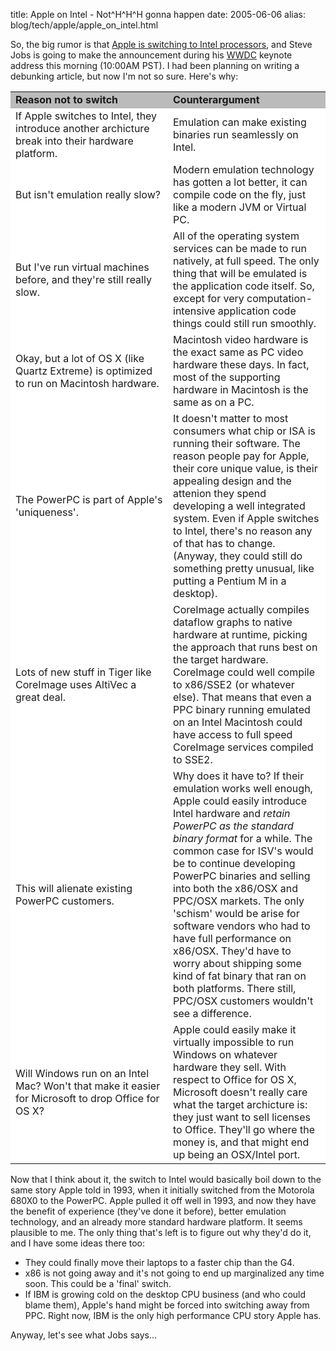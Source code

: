 title: Apple on Intel - Not^H^H^H gonna happen
date: 2005-06-06
alias: blog/tech/apple/apple_on_intel.html


So, the big rumor is that <a href="http://apple.slashdot.org/article.pl?sid=05/06/06/1131250&tid=118&tid=181&tid=3">
Apple is switching to Intel processors</a>, and Steve Jobs is going to make the announcement during his
<a href="http://developer.apple.com/wwdc/">WWDC</a> keynote address this morning (10:00AM PST).  I had been
planning on writing a debunking article, but now I'm not so sure. Here's why:

<table border="0" cellspacing="4%" cellpadding="2%" bgcolor="#dddddd">
<tr bgcolor="#bbbbbb"><td><b>Reason not to switch</b></td><td><b>Counterargument</b></td></tr>

<tr bgcolor="#ffffff"><td width="50%">
  If Apple switches to Intel, they introduce another archicture break into their
  hardware platform.
</td><td>
  Emulation can make existing binaries run seamlessly on Intel.
</td></tr>

<tr bgcolor="#ffffff"><td>
  But isn't emulation really slow?
</td><td>
  Modern emulation technology has gotten a lot better, it can compile code
  on the fly, just like a modern JVM or Virtual PC.
</td></tr>

<tr bgcolor="#ffffff"><td>
  But I've run virtual machines before, and they're still really slow.
</td><td>
  All of the operating system services can be made to run natively, at full
  speed. The only thing that will be emulated is the application code itself.
  So, except for very computation-intensive application code things could still
  run smoothly.
</td></tr>

<tr bgcolor="#ffffff"><td>
  Okay, but a lot of OS X (like Quartz Extreme) is optimized to run on Macintosh
  hardware.
</td><td>
  Macintosh video hardware is the exact same as PC video hardware these days. In
  fact, most of the supporting hardware in  Macintosh is the same as on a PC.  
</td></tr>


<tr bgcolor="#ffffff"><td>
  The PowerPC is part of Apple's 'uniqueness'.
</td><td>
  It doesn't matter to most consumers what chip or ISA is running their software.
  The reason people pay for Apple, their core unique value, is their appealing
  design and the attenion they spend developing a well integrated system.  Even if
  Apple switches to Intel, there's no reason any of that has to change. (Anyway, they
  could still do something pretty unusual, like putting a Pentium M in a desktop).
</td></tr>

<tr bgcolor="#ffffff"><td>
  Lots of new stuff in Tiger like CoreImage uses AltiVec a great deal.
</td><td>
  CoreImage actually compiles dataflow graphs to native hardware at runtime,
  picking the approach that runs best on the target hardware. CoreImage could
  well compile to x86/SSE2 (or whatever else). That means that even a PPC
  binary running emulated on an Intel Macintosh could have access to full speed
  CoreImage services compiled to SSE2.
</td><tr>

<tr bgcolor="#ffffff"><td>
  This will alienate existing PowerPC customers.
</td><td>
  Why does it have to? If their emulation works well enough, Apple could easily
  introduce Intel hardware and <i>retain PowerPC as the standard binary format</i>
  for a while. The common case for ISV's would be to continue developing PowerPC
  binaries and selling into both the x86/OSX and PPC/OSX markets.  The only 'schism'
  would be arise for software vendors who had to have full performance on x86/OSX.
  They'd have to worry about shipping some kind of fat binary that ran on both
  platforms. There still, PPC/OSX customers wouldn't see a difference.
</td></tr>

<tr bgcolor="#ffffff"><td>
  Will Windows run on an Intel Mac? Won't that make it easier for Microsoft
  to drop Office for OS X?
</td><td>
  Apple could easily make it virtually impossible to run Windows on whatever
  hardware they sell. With respect to Office for OS X, Microsoft doesn't really
  care what the target archicture is: they just want to sell licenses to Office.
  They'll go where the money is, and that might end up being an OSX/Intel port.
</td></tr>

</table>

Now that I think about it, the switch to Intel would basically boil
down to the same story Apple told in 1993, when it initially switched
from the Motorola 680X0 to the PowerPC. Apple pulled it off well in
1993, and now they have the benefit of experience (they've done it
before), better emulation technology, and an already more standard
hardware platform. It seems plausible to me. The only thing that's
left is to figure out why they'd do it, and I have some ideas there
too:

* They could finally move their laptops to a faster chip than the G4.
* x86 is not going away and it's not going to end up marginalized any time soon. This could be a 'final' switch.
* If IBM is growing cold on the desktop CPU business (and who could blame them), Apple's hand might be forced into switching away from PPC. Right now, IBM is the only high performance CPU story Apple has.

Anyway, let's see what Jobs says...
